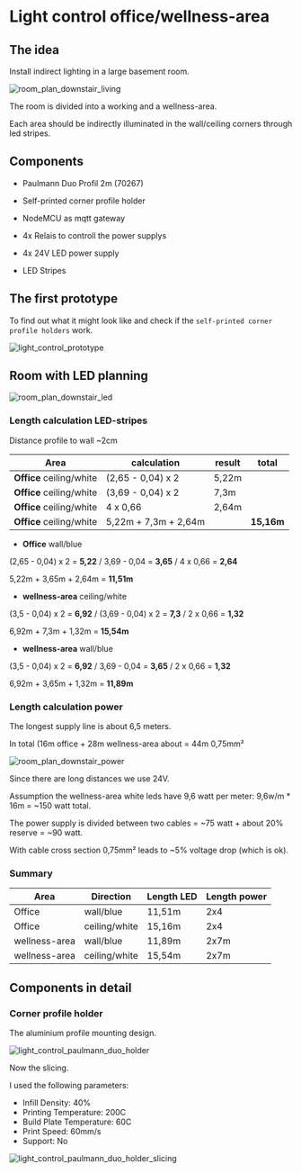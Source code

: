 # Light control office/wellness-area

## The idea

Install indirect lighting in a large basement room.

![room_plan_downstair_living](room_plan_downstair_living.svg)

The room is divided into a working and a wellness-area.

Each area should be indirectly illuminated in the wall/ceiling corners through led stripes.

## Components

* Paulmann Duo Profil 2m (70267)

* Self-printed corner profile holder

* NodeMCU as mqtt gateway

* 4x Relais to controll the power supplys

* 4x 24V LED power supply

* LED Stripes

## The first prototype

To find out what it might look like and check if the `self-printed corner profile holders` work.

![light_control_prototype](light_control_prototype.jpg)

## Room with LED planning

![room_plan_downstair_led](room_plan_downstair_led.svg)

### Length calculation LED-stripes

Distance profile to wall ~2cm

Area|calculation|result|total
-|-|-|-
**Office** ceiling/white|(2,65 - 0,04) x 2|5,22m|
**Office** ceiling/white|(3,69 - 0,04) x 2 |7,3m|
**Office** ceiling/white|4 x 0,66 |2,64m|
**Office** ceiling/white|5,22m + 7,3m + 2,64m | | **15,16m**

* **Office** wall/blue

(2,65 - 0,04) x 2 = **5,22** / 3,69 - 0,04 = **3,65** / 4 x 0,66 = **2,64**

5,22m + 3,65m + 2,64m = **11,51m**

* **wellness-area** ceiling/white

(3,5 - 0,04) x 2 = **6,92** / (3,69 - 0,04) x 2 = **7,3** / 2 x 0,66 = **1,32**

6,92m + 7,3m + 1,32m = **15,54m**

* **wellness-area** wall/blue

(3,5 - 0,04) x 2 = **6,92** / 3,69 - 0,04 = **3,65** / 2 x 0,66 = **1,32**

6,92m + 3,65m + 1,32m = **11,89m**

### Length calculation power

The longest supply line is about 6,5 meters.

In total (16m office + 28m wellness-area about  = 44m 0,75mm²


![room_plan_downstair_power](room_plan_downstair_power.svg)

Since there are long distances we use 24V.

Assumption the wellness-area white leds have 9,6 watt per meter: 9,6w/m * 16m = ~150 watt total.

The power supply is divided between two cables = ~75 watt + about 20% reserve = ~90 watt.

With cable cross section 0,75mm² leads to ~5% voltage drop (which is ok).

### Summary

Area|Direction|Length LED|Length power
-|-|-|-
Office|wall/blue|11,51m|2x4
Office|ceiling/white|15,16m|2x4
wellness-area|wall/blue|11,89m|2x7m
wellness-area|ceiling/white|15,54m|2x7m

## Components in detail

### Corner profile holder

The aluminium profile mounting design.

![light_control_paulmann_duo_holder](light_control_paulmann_duo_holder.png)

Now the slicing.

I used the following parameters:

* Infill Density:           40%
* Printing Temperature:     200C
* Build Plate Temperature:  60C
* Print Speed:              60mm/s
* Support:                  No

![light_control_paulmann_duo_holder_slicing](light_control_paulmann_duo_holder_slicing.png)

